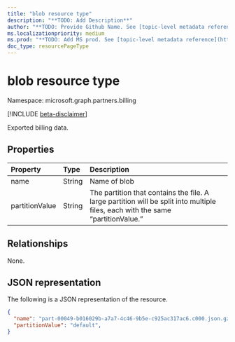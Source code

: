 ```yaml
---
title: "blob resource type"
description: "**TODO: Add Description**"
author: "**TODO: Provide Github Name. See [topic-level metadata reference](https://aka.ms/msgo?pagePath=Document-APIs/Guidelines/Metadata)**"
ms.localizationpriority: medium
ms.prod: "**TODO: Add MS prod. See [topic-level metadata reference](https://aka.ms/msgo?pagePath=Document-APIs/Guidelines/Metadata)**"
doc_type: resourcePageType
---
```


# blob resource type

Namespace: microsoft.graph.partners.billing

[!INCLUDE [beta-disclaimer](../../includes/beta-disclaimer.md)]

Exported billing data.

## Properties
|Property|Type|Description|
|:---|:---|:---|
|name|String|Name of blob |
|partitionValue|String|The partition that contains the file. A large partition will be split into multiple files, each with the same “partitionValue.”|

## Relationships
None.

## JSON representation
The following is a JSON representation of the resource.
<!-- {
  "blockType": "resource",
  "@odata.type": "microsoft.graph.partners.billing.blob"
}
-->
``` json
{
  "name": "part-00049-b016029b-a7a7-4c46-9b5e-c925ac317ac6.c000.json.gz",
  "partitionValue": "default",
}
```

